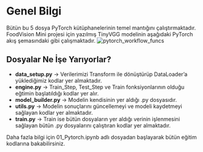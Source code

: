 # Genel Bilgi
Bütün bu 5 dosya PyTorch kütüphanelerinin temel mantığını çalıştırmaktadır. FoodVision Mini projesi için yazılmış TinyVGG modelinin 
aşağıdaki PyTorch akış şemasındaki gibi çalışmaktadır.
![pytorch_workflow_funcs](https://github.com/user-attachments/assets/bcdd97af-28ba-42ed-9b29-ab4489b98eb3)
## Dosyalar Ne İşe Yarıyorlar?
- **data_setup.py** → Verilerimizi Transform ile dönüştürüp DataLoader’a yüklediğimiz kodlar yer almaktadır.
- **engine.py** → Train_Step, Test_Step ve Train fonksiyonlarının olduğu eğtimin başlatıldığı kodlar yer alır.
- **model_builder.py** → Modelin kendisinin yer aldığı .py dosyasıdır.
- **utils.py** → Modelin sonuçlarını güncellemeyi ve modeli kaydetmeyi sağlayan kodlar yer almaktadır.
- **train.py** → Train ise bütün dosyaların yer aldığı verinin işlenmesini sağlayan bütün .py dosyalarını çalıştıran kodlar yer almaktadır.

Daha fazla bilgi için 01_Pytorch.ipynb adlı dosyadan başlayarak bütün eğitim kodlarına bakabilirsiniz.
